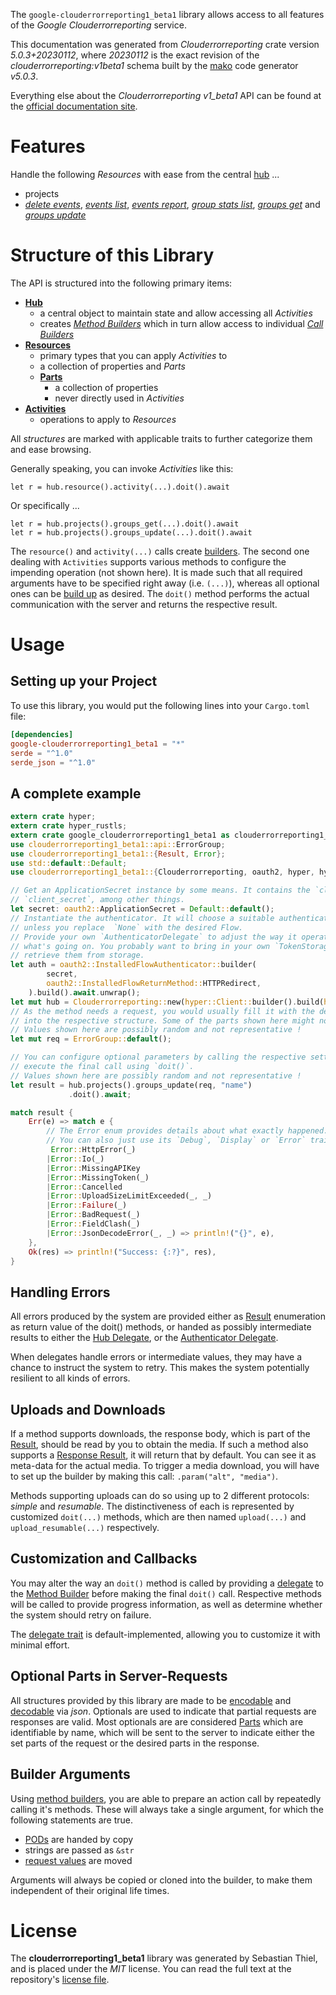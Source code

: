<!---
DO NOT EDIT !
This file was generated automatically from 'src/generator/templates/api/README.md.mako'
DO NOT EDIT !
-->
The `google-clouderrorreporting1_beta1` library allows access to all features of the *Google Clouderrorreporting* service.

This documentation was generated from *Clouderrorreporting* crate version *5.0.3+20230112*, where *20230112* is the exact revision of the *clouderrorreporting:v1beta1* schema built by the [mako](http://www.makotemplates.org/) code generator *v5.0.3*.

Everything else about the *Clouderrorreporting* *v1_beta1* API can be found at the
[official documentation site](https://cloud.google.com/error-reporting/).
# Features

Handle the following *Resources* with ease from the central [hub](https://docs.rs/google-clouderrorreporting1_beta1/5.0.3+20230112/google_clouderrorreporting1_beta1/Clouderrorreporting) ... 

* projects
 * [*delete events*](https://docs.rs/google-clouderrorreporting1_beta1/5.0.3+20230112/google_clouderrorreporting1_beta1/api::ProjectDeleteEventCall), [*events list*](https://docs.rs/google-clouderrorreporting1_beta1/5.0.3+20230112/google_clouderrorreporting1_beta1/api::ProjectEventListCall), [*events report*](https://docs.rs/google-clouderrorreporting1_beta1/5.0.3+20230112/google_clouderrorreporting1_beta1/api::ProjectEventReportCall), [*group stats list*](https://docs.rs/google-clouderrorreporting1_beta1/5.0.3+20230112/google_clouderrorreporting1_beta1/api::ProjectGroupStatListCall), [*groups get*](https://docs.rs/google-clouderrorreporting1_beta1/5.0.3+20230112/google_clouderrorreporting1_beta1/api::ProjectGroupGetCall) and [*groups update*](https://docs.rs/google-clouderrorreporting1_beta1/5.0.3+20230112/google_clouderrorreporting1_beta1/api::ProjectGroupUpdateCall)




# Structure of this Library

The API is structured into the following primary items:

* **[Hub](https://docs.rs/google-clouderrorreporting1_beta1/5.0.3+20230112/google_clouderrorreporting1_beta1/Clouderrorreporting)**
    * a central object to maintain state and allow accessing all *Activities*
    * creates [*Method Builders*](https://docs.rs/google-clouderrorreporting1_beta1/5.0.3+20230112/google_clouderrorreporting1_beta1/client::MethodsBuilder) which in turn
      allow access to individual [*Call Builders*](https://docs.rs/google-clouderrorreporting1_beta1/5.0.3+20230112/google_clouderrorreporting1_beta1/client::CallBuilder)
* **[Resources](https://docs.rs/google-clouderrorreporting1_beta1/5.0.3+20230112/google_clouderrorreporting1_beta1/client::Resource)**
    * primary types that you can apply *Activities* to
    * a collection of properties and *Parts*
    * **[Parts](https://docs.rs/google-clouderrorreporting1_beta1/5.0.3+20230112/google_clouderrorreporting1_beta1/client::Part)**
        * a collection of properties
        * never directly used in *Activities*
* **[Activities](https://docs.rs/google-clouderrorreporting1_beta1/5.0.3+20230112/google_clouderrorreporting1_beta1/client::CallBuilder)**
    * operations to apply to *Resources*

All *structures* are marked with applicable traits to further categorize them and ease browsing.

Generally speaking, you can invoke *Activities* like this:

```Rust,ignore
let r = hub.resource().activity(...).doit().await
```

Or specifically ...

```ignore
let r = hub.projects().groups_get(...).doit().await
let r = hub.projects().groups_update(...).doit().await
```

The `resource()` and `activity(...)` calls create [builders][builder-pattern]. The second one dealing with `Activities` 
supports various methods to configure the impending operation (not shown here). It is made such that all required arguments have to be 
specified right away (i.e. `(...)`), whereas all optional ones can be [build up][builder-pattern] as desired.
The `doit()` method performs the actual communication with the server and returns the respective result.

# Usage

## Setting up your Project

To use this library, you would put the following lines into your `Cargo.toml` file:

```toml
[dependencies]
google-clouderrorreporting1_beta1 = "*"
serde = "^1.0"
serde_json = "^1.0"
```

## A complete example

```Rust
extern crate hyper;
extern crate hyper_rustls;
extern crate google_clouderrorreporting1_beta1 as clouderrorreporting1_beta1;
use clouderrorreporting1_beta1::api::ErrorGroup;
use clouderrorreporting1_beta1::{Result, Error};
use std::default::Default;
use clouderrorreporting1_beta1::{Clouderrorreporting, oauth2, hyper, hyper_rustls, chrono, FieldMask};

// Get an ApplicationSecret instance by some means. It contains the `client_id` and 
// `client_secret`, among other things.
let secret: oauth2::ApplicationSecret = Default::default();
// Instantiate the authenticator. It will choose a suitable authentication flow for you, 
// unless you replace  `None` with the desired Flow.
// Provide your own `AuthenticatorDelegate` to adjust the way it operates and get feedback about 
// what's going on. You probably want to bring in your own `TokenStorage` to persist tokens and
// retrieve them from storage.
let auth = oauth2::InstalledFlowAuthenticator::builder(
        secret,
        oauth2::InstalledFlowReturnMethod::HTTPRedirect,
    ).build().await.unwrap();
let mut hub = Clouderrorreporting::new(hyper::Client::builder().build(hyper_rustls::HttpsConnectorBuilder::new().with_native_roots().https_or_http().enable_http1().build()), auth);
// As the method needs a request, you would usually fill it with the desired information
// into the respective structure. Some of the parts shown here might not be applicable !
// Values shown here are possibly random and not representative !
let mut req = ErrorGroup::default();

// You can configure optional parameters by calling the respective setters at will, and
// execute the final call using `doit()`.
// Values shown here are possibly random and not representative !
let result = hub.projects().groups_update(req, "name")
             .doit().await;

match result {
    Err(e) => match e {
        // The Error enum provides details about what exactly happened.
        // You can also just use its `Debug`, `Display` or `Error` traits
         Error::HttpError(_)
        |Error::Io(_)
        |Error::MissingAPIKey
        |Error::MissingToken(_)
        |Error::Cancelled
        |Error::UploadSizeLimitExceeded(_, _)
        |Error::Failure(_)
        |Error::BadRequest(_)
        |Error::FieldClash(_)
        |Error::JsonDecodeError(_, _) => println!("{}", e),
    },
    Ok(res) => println!("Success: {:?}", res),
}

```
## Handling Errors

All errors produced by the system are provided either as [Result](https://docs.rs/google-clouderrorreporting1_beta1/5.0.3+20230112/google_clouderrorreporting1_beta1/client::Result) enumeration as return value of
the doit() methods, or handed as possibly intermediate results to either the 
[Hub Delegate](https://docs.rs/google-clouderrorreporting1_beta1/5.0.3+20230112/google_clouderrorreporting1_beta1/client::Delegate), or the [Authenticator Delegate](https://docs.rs/yup-oauth2/*/yup_oauth2/trait.AuthenticatorDelegate.html).

When delegates handle errors or intermediate values, they may have a chance to instruct the system to retry. This 
makes the system potentially resilient to all kinds of errors.

## Uploads and Downloads
If a method supports downloads, the response body, which is part of the [Result](https://docs.rs/google-clouderrorreporting1_beta1/5.0.3+20230112/google_clouderrorreporting1_beta1/client::Result), should be
read by you to obtain the media.
If such a method also supports a [Response Result](https://docs.rs/google-clouderrorreporting1_beta1/5.0.3+20230112/google_clouderrorreporting1_beta1/client::ResponseResult), it will return that by default.
You can see it as meta-data for the actual media. To trigger a media download, you will have to set up the builder by making
this call: `.param("alt", "media")`.

Methods supporting uploads can do so using up to 2 different protocols: 
*simple* and *resumable*. The distinctiveness of each is represented by customized 
`doit(...)` methods, which are then named `upload(...)` and `upload_resumable(...)` respectively.

## Customization and Callbacks

You may alter the way an `doit()` method is called by providing a [delegate](https://docs.rs/google-clouderrorreporting1_beta1/5.0.3+20230112/google_clouderrorreporting1_beta1/client::Delegate) to the 
[Method Builder](https://docs.rs/google-clouderrorreporting1_beta1/5.0.3+20230112/google_clouderrorreporting1_beta1/client::CallBuilder) before making the final `doit()` call. 
Respective methods will be called to provide progress information, as well as determine whether the system should 
retry on failure.

The [delegate trait](https://docs.rs/google-clouderrorreporting1_beta1/5.0.3+20230112/google_clouderrorreporting1_beta1/client::Delegate) is default-implemented, allowing you to customize it with minimal effort.

## Optional Parts in Server-Requests

All structures provided by this library are made to be [encodable](https://docs.rs/google-clouderrorreporting1_beta1/5.0.3+20230112/google_clouderrorreporting1_beta1/client::RequestValue) and 
[decodable](https://docs.rs/google-clouderrorreporting1_beta1/5.0.3+20230112/google_clouderrorreporting1_beta1/client::ResponseResult) via *json*. Optionals are used to indicate that partial requests are responses 
are valid.
Most optionals are are considered [Parts](https://docs.rs/google-clouderrorreporting1_beta1/5.0.3+20230112/google_clouderrorreporting1_beta1/client::Part) which are identifiable by name, which will be sent to 
the server to indicate either the set parts of the request or the desired parts in the response.

## Builder Arguments

Using [method builders](https://docs.rs/google-clouderrorreporting1_beta1/5.0.3+20230112/google_clouderrorreporting1_beta1/client::CallBuilder), you are able to prepare an action call by repeatedly calling it's methods.
These will always take a single argument, for which the following statements are true.

* [PODs][wiki-pod] are handed by copy
* strings are passed as `&str`
* [request values](https://docs.rs/google-clouderrorreporting1_beta1/5.0.3+20230112/google_clouderrorreporting1_beta1/client::RequestValue) are moved

Arguments will always be copied or cloned into the builder, to make them independent of their original life times.

[wiki-pod]: http://en.wikipedia.org/wiki/Plain_old_data_structure
[builder-pattern]: http://en.wikipedia.org/wiki/Builder_pattern
[google-go-api]: https://github.com/google/google-api-go-client

# License
The **clouderrorreporting1_beta1** library was generated by Sebastian Thiel, and is placed 
under the *MIT* license.
You can read the full text at the repository's [license file][repo-license].

[repo-license]: https://github.com/Byron/google-apis-rsblob/main/LICENSE.md

